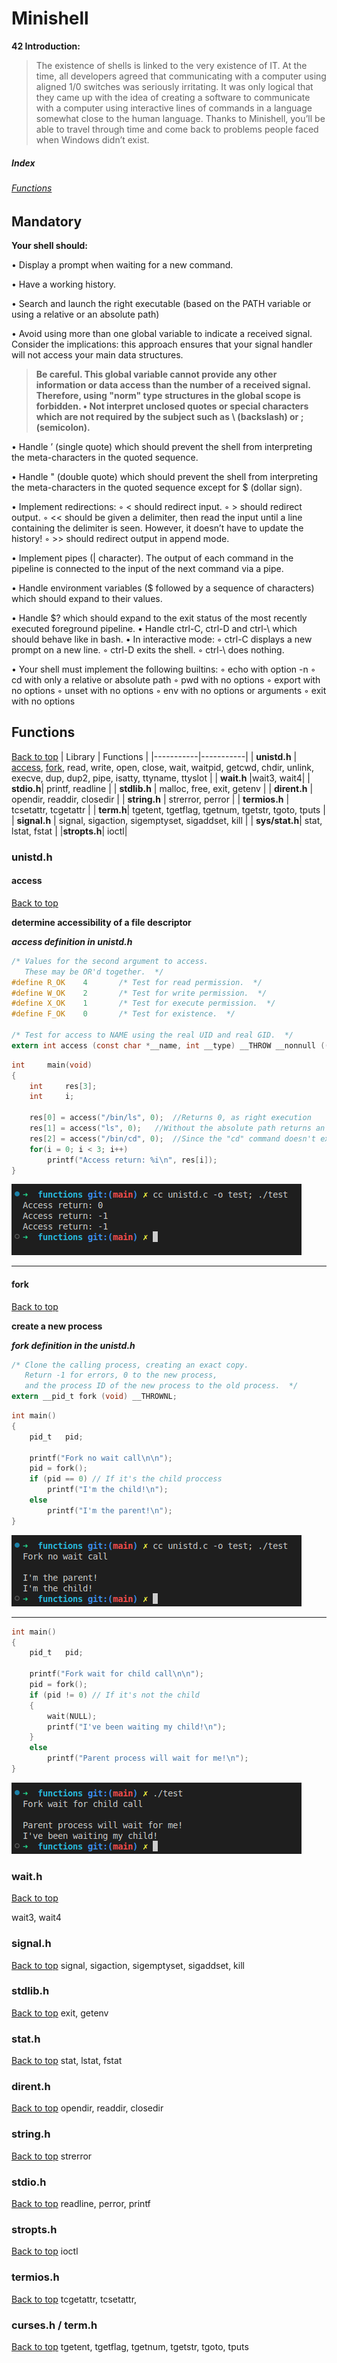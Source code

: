 # Minishell

**42 Introduction:**
>The existence of shells is linked to the very existence of IT.
At the time, all developers agreed that communicating with a computer using aligned 1/0 switches was seriously irritating.
It was only logical that they came up with the idea of creating a software to communicate with a computer using interactive lines of commands in a language somewhat close to the human language.
Thanks to Minishell, you’ll be able to travel through time and come back to problems people faced when Windows didn’t exist.



##### Index
###### [Functions](#functions)



## Mandatory



  **Your shell should:**

• Display a prompt when waiting for a new command.

• Have a working history.

• Search and launch the right executable (based on the PATH variable or using a relative or an absolute path)

• Avoid using more than one global variable to indicate a received signal. Consider the implications: this approach ensures that your signal handler will not access your main data structures.

>**Be careful. This global variable cannot provide any other
information or data access than the number of a received signal.
Therefore, using "norm" type structures in the global scope is
forbidden.
• Not interpret unclosed quotes or special characters which are not required by the subject such as \ (backslash) or ; (semicolon).**


• Handle ’ (single quote) which should prevent the shell from interpreting the meta-characters in the quoted sequence.

• Handle " (double quote) which should prevent the shell from interpreting the meta-characters in the quoted sequence except for $ (dollar sign).

• Implement redirections:
◦ < should redirect input.
◦ > should redirect output.
◦ << should be given a delimiter, then read the input until a line containing the
delimiter is seen. However, it doesn’t have to update the history!
◦ >> should redirect output in append mode.

• Implement pipes (| character). The output of each command in the pipeline is connected to the input of the next command via a pipe.

• Handle environment variables ($ followed by a sequence of characters) which
should expand to their values.

• Handle $? which should expand to the exit status of the most recently executed foreground pipeline.
• Handle ctrl-C, ctrl-D and ctrl-\ which should behave like in bash.
• In interactive mode:
◦ ctrl-C displays a new prompt on a new line.
◦ ctrl-D exits the shell.
◦ ctrl-\ does nothing.


• Your shell must implement the following builtins:
◦ echo with option -n
◦ cd with only a relative or absolute path
◦ pwd with no options
◦ export with no options
◦ unset with no options
◦ env with no options or arguments
◦ exit with no options


## Functions
[Back to top](#index)
| Library   | Functions |
|-----------|-----------|
| **unistd.h**  | [access](#access), [fork](#fork), read, write, open, close, wait, waitpid, getcwd, chdir, unlink, execve, dup, dup2, pipe, isatty, ttyname, ttyslot |
| **wait.h** |wait3, wait4|
| **stdio.h**| printf, readline |
| **stdlib.h** | malloc, free, exit, getenv |
| **dirent.h** | opendir, readdir, closedir |
| **string.h** | strerror, perror |
| **termios.h** | tcsetattr, tcgetattr |
| **term.h**| tgetent, tgetflag, tgetnum, tgetstr, tgoto, tputs |
| **signal.h**  | signal, sigaction, sigemptyset, sigaddset, kill |
| **sys/stat.h**| stat, lstat, fstat |
|**stropts.h**| ioctl|


### unistd.h


#### access
[Back to top](#index)

**determine accessibility of a file descriptor**

***access definition in unistd.h***
```c
/* Values for the second argument to access.
   These may be OR'd together.  */
#define	R_OK	4		/* Test for read permission.  */
#define	W_OK	2		/* Test for write permission.  */
#define	X_OK	1		/* Test for execute permission.  */
#define	F_OK	0		/* Test for existence.  */

/* Test for access to NAME using the real UID and real GID.  */
extern int access (const char *__name, int __type) __THROW __nonnull ((1));

```
```c
int		main(void)
{
	int		res[3];
	int		i;

	res[0] = access("/bin/ls", 0);	//Returns 0, as right execution
	res[1] = access("ls", 0);	//Without the absolute path returns an error
	res[2] = access("/bin/cd", 0);	//Since the "cd" command doesn't exist in the /bin, returns an error
	for(i = 0; i < 3; i++)
		printf("Access return: %i\n", res[i]);
}
```

![access](./functions/prints/access.png)
___

#### fork
[Back to top](#index)

**create a new process**

***fork definition in the unistd.h***
```c
/* Clone the calling process, creating an exact copy.
   Return -1 for errors, 0 to the new process,
   and the process ID of the new process to the old process.  */
extern __pid_t fork (void) __THROWNL;
```

```c
int	main()
{
	pid_t	pid;

	printf("Fork no wait call\n\n");
	pid = fork();
	if (pid == 0) // If it's the child proccess
		printf("I'm the child!\n");
	else
		printf("I'm the parent!\n");
}
```
![out](./functions/prints/fork1.png)
___

```c
int	main()
{
	pid_t	pid;

	printf("Fork wait for child call\n\n");
	pid = fork();
	if (pid != 0) // If it's not the child
	{
		wait(NULL);
		printf("I've been waiting my child!\n");
	}
	else
		printf("Parent process will wait for me!\n");
}
```
![fork2](./functions/prints/fork2.png)



### wait.h
[Back to top](#index)

wait3, wait4



### signal.h
[Back to top](#index)
	signal, sigaction, sigemptyset, sigaddset, kill



### stdlib.h
[Back to top](#index)
	exit, getenv




### stat.h
[Back to top](#index)
		stat, lstat, fstat



### dirent.h
[Back to top](#index)
		opendir, readdir, closedir



### string.h
[Back to top](#index)
		strerror



### stdio.h
[Back to top](#index)
		readline, perror, printf



### stropts.h
[Back to top](#index)
		ioctl



### termios.h
[Back to top](#index)
		tcgetattr, tcsetattr,



### curses.h / term.h
[Back to top](#index)
		tgetent, tgetflag, tgetnum, tgetstr, tgoto, tputs





